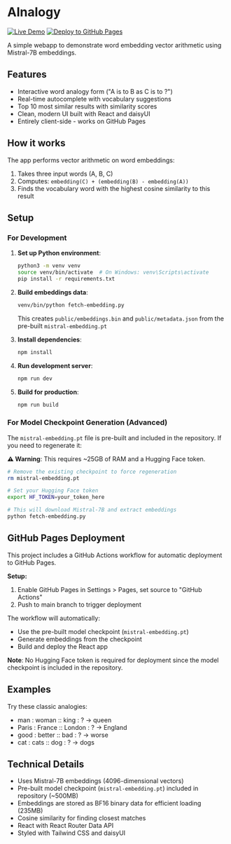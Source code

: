 # AInalogy

[![Live Demo](https://img.shields.io/badge/GitHub%20Pages-Live%20Demo-blue?style=for-the-badge&logo=github)](https://piquan.github.io/AInalogy/)
[![Deploy to GitHub Pages](https://github.com/piquan/AInalogy/actions/workflows/deploy.yml/badge.svg)](https://github.com/piquan/AInalogy/actions/workflows/deploy.yml)

A simple webapp to demonstrate word embedding vector arithmetic using Mistral-7B embeddings.

## Features

- Interactive word analogy form ("A is to B as C is to ?")
- Real-time autocomplete with vocabulary suggestions
- Top 10 most similar results with similarity scores
- Clean, modern UI built with React and daisyUI
- Entirely client-side - works on GitHub Pages

## How it works

The app performs vector arithmetic on word embeddings:

1. Takes three input words (A, B, C)
2. Computes: `embedding(C) + (embedding(B) - embedding(A))`
3. Finds the vocabulary word with the highest cosine similarity to this result

## Setup

### For Development

1. **Set up Python environment**:

   ```bash
   python3 -m venv venv
   source venv/bin/activate  # On Windows: venv\Scripts\activate
   pip install -r requirements.txt
   ```

2. **Build embeddings data**:

   ```bash
   venv/bin/python fetch-embedding.py
   ```

   This creates `public/embeddings.bin` and `public/metadata.json` from the pre-built `mistral-embedding.pt`

3. **Install dependencies**:

   ```bash
   npm install
   ```

4. **Run development server**:

   ```bash
   npm run dev
   ```

5. **Build for production**:

   ```bash
   npm run build
   ```

### For Model Checkpoint Generation (Advanced)

The `mistral-embedding.pt` file is pre-built and included in the repository. If you need to regenerate it:

**⚠️ Warning**: This requires ~25GB of RAM and a Hugging Face token.

```bash
# Remove the existing checkpoint to force regeneration
rm mistral-embedding.pt

# Set your Hugging Face token
export HF_TOKEN=your_token_here

# This will download Mistral-7B and extract embeddings
python fetch-embedding.py
```

## GitHub Pages Deployment

This project includes a GitHub Actions workflow for automatic deployment to GitHub Pages.

**Setup:**

1. Enable GitHub Pages in Settings > Pages, set source to "GitHub Actions"
2. Push to main branch to trigger deployment

The workflow will automatically:

- Use the pre-built model checkpoint (`mistral-embedding.pt`)
- Generate embeddings from the checkpoint
- Build and deploy the React app

**Note**: No Hugging Face token is required for deployment since the model checkpoint is included in the repository.

## Examples

Try these classic analogies:

- man : woman :: king : ? → queen
- Paris : France :: London : ? → England  
- good : better :: bad : ? → worse
- cat : cats :: dog : ? → dogs

## Technical Details

- Uses Mistral-7B embeddings (4096-dimensional vectors)
- Pre-built model checkpoint (`mistral-embedding.pt`) included in repository (~500MB)
- Embeddings are stored as BF16 binary data for efficient loading (235MB)
- Cosine similarity for finding closest matches
- React with React Router Data API
- Styled with Tailwind CSS and daisyUI
